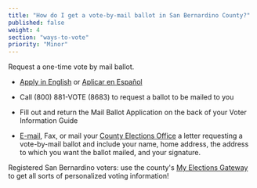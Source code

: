 ```yaml
---
title: "How do I get a vote-by-mail ballot in San Bernardino County?"
published: false
weight: 4
section: "ways-to-vote"
priority: "Minor"
---
```


Request a one-time vote by mail ballot.  

- [Apply in English](https://www.sbcountyelections.com/Portals/9/Voting/MailBallotApplication.pdf?_=1441123198839) or [Aplicar en Español](https://www.sbcountyelections.com/Portals/9/Voting/MailBallotApplication_Spanish.pdf?_=1442620050515)  

- Call (800) 881-VOTE (8683) to request a ballot to be mailed to you  

- Fill out and return the Mail Ballot Application on the back of your Voter Information Guide  

- [E-mail](http://www.sbcountyelections.com/ContactUs/ContactUsForm.aspx), Fax, or mail your [County Elections Office](#section-election-office-contact) a letter requesting a vote-by-mail ballot and include your name, home address, the address to which you want the ballot mailed, and your signature.  

Registered San Bernardino voters: use the county's [My Elections Gateway](https://www.sbcountyelections.com/VoterRegistration/MyElectionGatewayInfo.aspx) to get all sorts of personalized voting information!  
